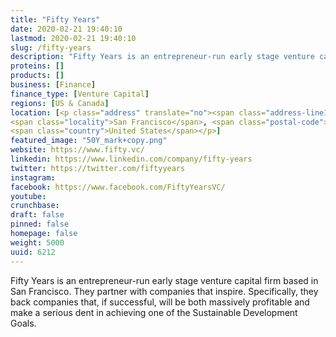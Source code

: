```yaml
---
title: "Fifty Years"
date: 2020-02-21 19:40:10
lastmod: 2020-02-21 19:40:10
slug: /fifty-years
description: "Fifty Years is an entrepreneur-run early stage venture capital firm based in San Francisco. They partner with companies that inspire. Specifically, they back companies that, if successful, will be both massively profitable and make a serious dent in achieving one of the Sustainable Development Goals."
proteins: []
products: []
business: [Finance]
finance_type: [Venture Capital]
regions: [US & Canada]
location: [<p class="address" translate="no"><span class="address-line1">Market Street</span><br>
<span class="locality">San Francisco</span>, <span class="postal-code">94102</span><br>
<span class="country">United States</span></p>]
featured_image: "50Y_mark+copy.png"
website: https://www.fifty.vc/
linkedin: https://www.linkedin.com/company/fifty-years
twitter: https://twitter.com/fiftyyears
instagram: 
facebook: https://www.facebook.com/FiftyYearsVC/
youtube: 
crunchbase: 
draft: false
pinned: false
homepage: false
weight: 5000
uuid: 6212
---
```

Fifty Years is an entrepreneur-run early stage venture capital firm based in San Francisco. They partner with companies that inspire. Specifically, they back companies that, if successful, will be both massively profitable and make a serious dent in achieving one of the Sustainable Development Goals.
